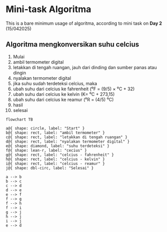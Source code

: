 # Mini-task Algoritma

This is a bare minimum usage of algoritma, according to mini task on **Day 2** (15/042025)

## Algoritma mengkonversikan suhu celcius

1. Mulai
1. ambil termometer digital
1. letakkan di tengah ruangan, jauh dari dinding dan sumber panas atau dingin
1. nyalakan termometer digital
1. jika suhu sudah terdeteksi celcius, maka
1. ubah suhu dari celcius ke fahrenheit (⁰F = (9/5) × ⁰C + 32)
1. ubah suhu dari celcius ke kelvin (K= ⁰C + 273,15)
1. ubah suhu dari celcius ke reamur (⁰R = (4/5) ⁰C)
1. hasil
1. selesai

```mermaid
flowchart TB

a@{ shape: circle, label: "Start" }
b@{ shape: rect, label: "ambil termometer" }
c@{ shape: rect, label: "letakkan di tengah ruangan" }
d@{ shape: rect, label: "nyalakan termometer digital" }
e@{ shape: diamond, label: "suhu terdeteksi" }
f@{ shape: lean-r, label: "cecius" }
g@{ shape: rect, label: "celcius - fahrenheit" }
h@{ shape: rect, label: "celcius - kelvin" }
i@{ shape: rect, label: "celcius - reamur" }
j@{ shape: dbl-circ, label: "Selesai" }

a --> b
b --> c
c --> d
d --> e
e --> f
f --> g
f --> h
f --> i
g --> j
h --> j
i --> j
e --> d







```
